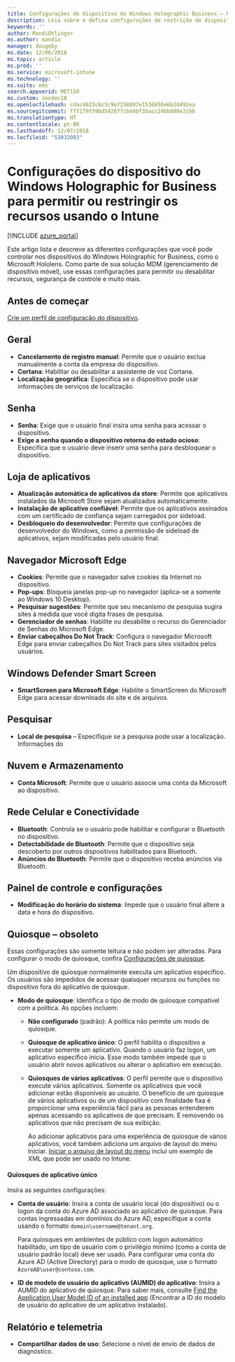 ```yaml
---
title: Configurações de dispositivo do Windows Holographic Business – Microsoft Intune – Azure | Microsoft Docs
description: Leia sobre e defina configurações de restrição de dispositivo no Microsoft Intune para o Windows Holographic for Business, incluindo cancelamento do registro, geolocalização, senhas, instalação de aplicativos da App Store, cookies e pop-ups no Microsoft Edge, Windows Defender, pesquisa, armazenamento e nuvem, conectividade por Bluetooth, hora do sistema e dados de uso no Azure.
keywords: ''
author: MandiOhlinger
ms.author: mandia
manager: dougeby
ms.date: 12/06/2018
ms.topic: article
ms.prod: ''
ms.service: microsoft-intune
ms.technology: ''
ms.suite: ems
search.appverid: MET150
ms.custom: seodec18
ms.openlocfilehash: cdac4623c6c5c9e7258897e1536856e6b24492ea
ms.sourcegitcommit: fff179f59bd542677cbd4bf3bacc24bb880e2cb6
ms.translationtype: HT
ms.contentlocale: pt-BR
ms.lasthandoff: 12/07/2018
ms.locfileid: "53032003"
---
```

# <a name="windows-holographic-for-business-device-settings-to-allow-or-restrict-features-using-intune"></a>Configurações do dispositivo do Windows Holographic for Business para permitir ou restringir os recursos usando o Intune

[!INCLUDE [azure_portal](./includes/azure_portal.md)]

Este artigo lista e descreve as diferentes configurações que você pode controlar nos dispositivos do Windows Holographic for Business, como o Microsoft Hololens. Como parte de sua solução MDM (gerenciamento de dispositivo móvel), use essas configurações para permitir ou desabilitar recursos, segurança de controle e muito mais.

## <a name="before-you-begin"></a>Antes de começar

[Crie um perfil de configuração do dispositivo](device-restrictions-configure.md).

## <a name="general"></a>Geral

- **Cancelamento de registro manual**: Permite que o usuário exclua manualmente a conta da empresa do dispositivo.
- **Cortana**: Habilitar ou desabilitar a assistente de voz Cortana.
- **Localização geográfica**: Especifica se o dispositivo pode usar informações de serviços de localização.

## <a name="password"></a>Senha

- **Senha**: Exige que o usuário final insira uma senha para acessar o dispositivo.
- **Exige a senha quando o dispositivo retorna do estado ocioso**: Especifica que o usuário deve inserir uma senha para desbloquear o dispositivo.

## <a name="app-store"></a>Loja de aplicativos

- **Atualização automática de aplicativos da store**: Permite que aplicativos instalados da Microsoft Store sejam atualizados automaticamente.
- **Instalação de aplicativo confiável**: Permite que os aplicativos assinados com um certificado de confiança sejam carregados por sideload.
- **Desbloqueio do desenvolvedor**: Permite que configurações de desenvolvedor do Windows, como a permissão de sideload de aplicativos, sejam modificadas pelo usuário final.

## <a name="microsoft-edge-browser"></a>Navegador Microsoft Edge

- **Cookies**: Permite que o navegador salve cookies da Internet no dispositivo.
- **Pop-ups**: Bloqueia janelas pop-up no navegador (aplica-se a somente ao Windows 10 Desktop).
- **Pesquisar sugestões**: Permite que seu mecanismo de pesquisa sugira sites à medida que você digita frases de pesquisa.
- **Gerenciador de senhas**: Habilite ou desabilite o recurso do Gerenciador de Senhas do Microsoft Edge.
- **Enviar cabeçalhos Do Not Track**: Configura o navegador Microsoft Edge para enviar cabeçalhos Do Not Track para sites visitados pelos usuários.

## <a name="windows-defender-smart-screen"></a>Windows Defender Smart Screen

- **SmartScreen para Microsoft Edge**: Habilite o SmartScreen do Microsoft Edge para acessar downloads do site e de arquivos.

## <a name="search"></a>Pesquisar

- **Local de pesquisa** – Especifique se a pesquisa pode usar a localização. Informações do

## <a name="cloud-and-storage"></a>Nuvem e Armazenamento

- **Conta Microsoft**: Permite que o usuário associe uma conta da Microsoft ao dispositivo.

## <a name="cellular-and-connectivity"></a>Rede Celular e Conectividade

- **Bluetooth**: Controla se o usuário pode habilitar e configurar o Bluetooth no dispositivo.
- **Detectabilidade de Bluetooth**: Permite que o dispositivo seja descoberto por outros dispositivos habilitados para Bluetooth.
- **Anúncios do Bluetooth**: Permite que o dispositivo receba anúncios via Bluetooth.

## <a name="control-panel-and-settings"></a>Painel de controle e configurações

- **Modificação do horário do sistema**: Impede que o usuário final altere a data e hora do dispositivo.

## <a name="kiosk---obsolete"></a>Quiosque – obsoleto

Essas configurações são somente leitura e não podem ser alteradas. Para configurar o modo de quiosque, confira [Configurações de quiosque](kiosk-settings.md#windows-holographic-for-business).

Um dispositivo de quiosque normalmente executa um aplicativo específico. Os usuários são impedidos de acessar quaisquer recursos ou funções no dispositivo fora do aplicativo de quiosque.

- **Modo de quiosque**: Identifica o tipo de modo de quiosque compatível com a política. As opções incluem:

  - **Não configurado** (padrão): A política não permite um modo de quiosque. 
  - **Quiosque de aplicativo único**: O perfil habilita o dispositivo a executar somente um aplicativo. Quando o usuário faz logon, um aplicativo específico inicia. Esse modo também impede que o usuário abrir novos aplicativos ou alterar o aplicativo em execução.
  - **Quiosques de vários aplicativos**: O perfil permite que o dispositivo execute vários aplicativos. Somente os aplicativos que você adicionar estão disponíveis ao usuário. O benefício de um quiosque de vários aplicativos ou de um dispositivo com finalidade fixa é proporcionar uma experiência fácil para as pessoas entenderem apenas acessando os aplicativos de que precisam. E removendo os aplicativos que não precisam de sua exibição. 
  
    Ao adicionar aplicativos para uma experiência de quiosque de vários aplicativos, você também adiciona um arquivo de layout do menu Iniciar. [Iniciar o arquivo de layout do menu](https://docs.microsoft.com/hololens/hololens-kiosk#start-layout-file-for-intune) inclui um exemplo de XML que pode ser usado no Intune. 

#### <a name="single-app-kiosks"></a>Quiosques de aplicativo único

Insira as seguintes configurações:

- **Conta de usuário**: Insira a conta de usuário local (do dispositivo) ou o logon da conta do Azure AD associado ao aplicativo de quiosque. Para contas ingressadas em domínios do Azure AD, especifique a conta usando o formato `domain\username@tenant.org`. 

    Para quiosques em ambientes de público com logon automático habilitado, um tipo de usuário com o privilégio mínimo (como a conta de usuário padrão local) deve ser usado. Para configurar uma conta do Azure AD (Active Directory) para o modo de quiosque, use o formato `AzureAD\user@contoso.com`.

- **ID de modelo de usuário do aplicativo (AUMID) do aplicativo**: Insira a AUMID do aplicativo de quiosque. Para saber mais, consulte [Find the Application User Model ID of an installed app](https://docs.microsoft.com/windows-hardware/customize/enterprise/find-the-application-user-model-id-of-an-installed-app) (Encontrar a ID do modelo de usuário do aplicativo de um aplicativo instalado).

## <a name="reporting-and-telemetry"></a>Relatório e telemetria

- **Compartilhar dados de uso**: Selecione o nível de envio de dados de diagnóstico.
